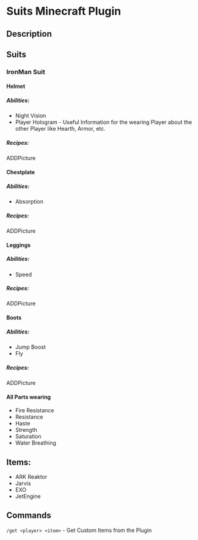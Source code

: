 # Suits Minecraft Plugin
## Description

## Suits
### IronMan Suit
#### Helmet
##### Abilities:
- Night Vision
- Player Hologram - Useful Information for the wearing Player about the other Player like Hearth, Armor, etc.
##### Recipes:
ADDPicture
#### Chestplate
##### Abilities:
- Absorption
##### Recipes:
ADDPicture
#### Leggings
##### Abilities:
- Speed
##### Recipes:
ADDPicture
#### Boots
##### Abilities:
- Jump Boost
- Fly
##### Recipes:
ADDPicture
#### All Parts wearing
- Fire Resistance
- Resistance
- Haste
- Strength
- Saturation
- Water Breathing

## Items:
- ARK Reaktor
- Jarvis
- EXO
- JetEngine

## Commands
``/get <player> <item>`` - Get Custom Items from the Plugin